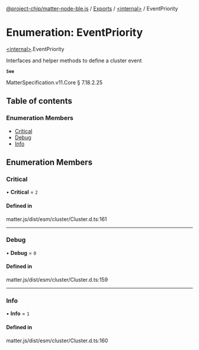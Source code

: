 [@project-chip/matter-node-ble.js](../README.md) / [Exports](../modules.md) / [\<internal\>](../modules/internal_.md) / EventPriority

# Enumeration: EventPriority

[\<internal\>](../modules/internal_.md).EventPriority

Interfaces and helper methods to define a cluster event

**`See`**

MatterSpecification.v11.Core § 7.18.2.25

## Table of contents

### Enumeration Members

- [Critical](internal_.EventPriority.md#critical)
- [Debug](internal_.EventPriority.md#debug)
- [Info](internal_.EventPriority.md#info)

## Enumeration Members

### Critical

• **Critical** = ``2``

#### Defined in

matter.js/dist/esm/cluster/Cluster.d.ts:161

___

### Debug

• **Debug** = ``0``

#### Defined in

matter.js/dist/esm/cluster/Cluster.d.ts:159

___

### Info

• **Info** = ``1``

#### Defined in

matter.js/dist/esm/cluster/Cluster.d.ts:160
